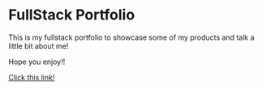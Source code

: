 # FullStack Portfolio

This is my fullstack portfolio to showcase some of my products and talk a little bit about me!

Hope you enjoy!!

<a href=''>Click this link!</a>